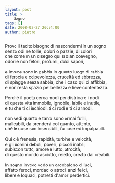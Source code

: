 ```yaml
---
layout: post
title: >
    Sogno
tags: []
date: 2008-02-27 20:54:00
author: pietro
---
```

Provo il tacito bisogno di nascondermi in un sogno<br/>senza odi ne follie, dolori o pazzie, di colori<br/>che come in un disegno qui si dian convegno,<br/>odori e non fetori, profumi, dolci sapori,<br/><br/>e invece sono in gabbia in questo luogo di rabbia<br/>di ferocia e colpevolezza, crudeltà ed ebbrezza,<br/>di spiagge senza sabbia, che il caso qui ci affibbia,<br/>e non resta spazio pe' bellezza e lieve contentezza.<br/><br/>Perché il poeta cerca modi per districare i nodi<br/>di questa vita immobile, ignobile, labile e inutile,<br/>e tu che ti ci inchiodi, ti ci rodi e ti ci annodi,<br/><br/>non vedi quanto e tanto sono ormai futili,<br/>malleabili, da prendersi col guanto, attento,<br/>ché le cose son insensibili, fumose ed impalpabili.<br/><br/>Qui c'è frenesia, rapidità, turbine e velocità,<br/>e gli uomini deboli, poveri, piccoli inabili,<br/>subiscon tutto, amore e lutto, atrocità,<br/>di questo mondo asciutto, reietto, creato dai creabili.<br/><br/>In sogno invece vedo un arcobaleno di luci,<br/>affatto feroci, mordaci o atroci, anzi felici,<br/>libere e loquaci, potresti d'amor perdertici.
